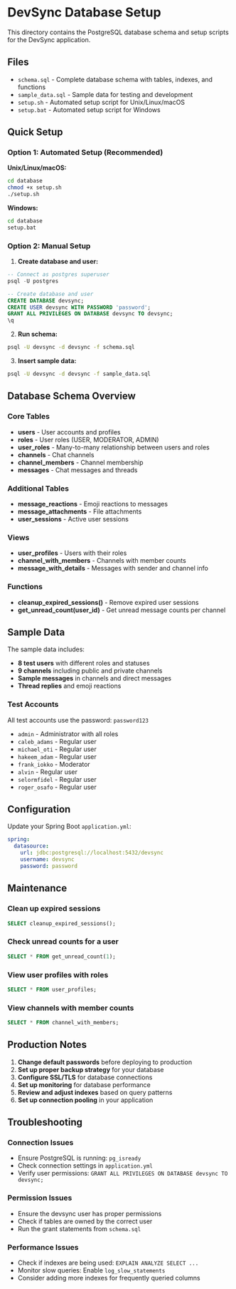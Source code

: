 # DevSync Database Setup

This directory contains the PostgreSQL database schema and setup scripts for the DevSync application.

## Files

- `schema.sql` - Complete database schema with tables, indexes, and functions
- `sample_data.sql` - Sample data for testing and development
- `setup.sh` - Automated setup script for Unix/Linux/macOS
- `setup.bat` - Automated setup script for Windows

## Quick Setup

### Option 1: Automated Setup (Recommended)

**Unix/Linux/macOS:**
```bash
cd database
chmod +x setup.sh
./setup.sh
```

**Windows:**
```cmd
cd database
setup.bat
```

### Option 2: Manual Setup

1. **Create database and user:**
```sql
-- Connect as postgres superuser
psql -U postgres

-- Create database and user
CREATE DATABASE devsync;
CREATE USER devsync WITH PASSWORD 'password';
GRANT ALL PRIVILEGES ON DATABASE devsync TO devsync;
\q
```

2. **Run schema:**
```bash
psql -U devsync -d devsync -f schema.sql
```

3. **Insert sample data:**
```bash
psql -U devsync -d devsync -f sample_data.sql
```

## Database Schema Overview

### Core Tables

- **users** - User accounts and profiles
- **roles** - User roles (USER, MODERATOR, ADMIN)
- **user_roles** - Many-to-many relationship between users and roles
- **channels** - Chat channels
- **channel_members** - Channel membership
- **messages** - Chat messages and threads

### Additional Tables

- **message_reactions** - Emoji reactions to messages
- **message_attachments** - File attachments
- **user_sessions** - Active user sessions

### Views

- **user_profiles** - Users with their roles
- **channel_with_members** - Channels with member counts
- **message_with_details** - Messages with sender and channel info

### Functions

- **cleanup_expired_sessions()** - Remove expired user sessions
- **get_unread_count(user_id)** - Get unread message counts per channel

## Sample Data

The sample data includes:

- **8 test users** with different roles and statuses
- **9 channels** including public and private channels
- **Sample messages** in channels and direct messages
- **Thread replies** and emoji reactions

### Test Accounts

All test accounts use the password: `password123`

- `admin` - Administrator with all roles
- `caleb_adams` - Regular user
- `michael_oti` - Regular user
- `hakeem_adam` - Regular user
- `frank_iokko` - Moderator
- `alvin` - Regular user
- `selormfidel` - Regular user
- `roger_osafo` - Regular user

## Configuration

Update your Spring Boot `application.yml`:

```yaml
spring:
  datasource:
    url: jdbc:postgresql://localhost:5432/devsync
    username: devsync
    password: password
```

## Maintenance

### Clean up expired sessions
```sql
SELECT cleanup_expired_sessions();
```

### Check unread counts for a user
```sql
SELECT * FROM get_unread_count(1);
```

### View user profiles with roles
```sql
SELECT * FROM user_profiles;
```

### View channels with member counts
```sql
SELECT * FROM channel_with_members;
```

## Production Notes

1. **Change default passwords** before deploying to production
2. **Set up proper backup strategy** for your database
3. **Configure SSL/TLS** for database connections
4. **Set up monitoring** for database performance
5. **Review and adjust indexes** based on query patterns
6. **Set up connection pooling** in your application

## Troubleshooting

### Connection Issues
- Ensure PostgreSQL is running: `pg_isready`
- Check connection settings in `application.yml`
- Verify user permissions: `GRANT ALL PRIVILEGES ON DATABASE devsync TO devsync;`

### Permission Issues
- Ensure the devsync user has proper permissions
- Check if tables are owned by the correct user
- Run the grant statements from `schema.sql`

### Performance Issues
- Check if indexes are being used: `EXPLAIN ANALYZE SELECT ...`
- Monitor slow queries: Enable `log_slow_statements`
- Consider adding more indexes for frequently queried columns